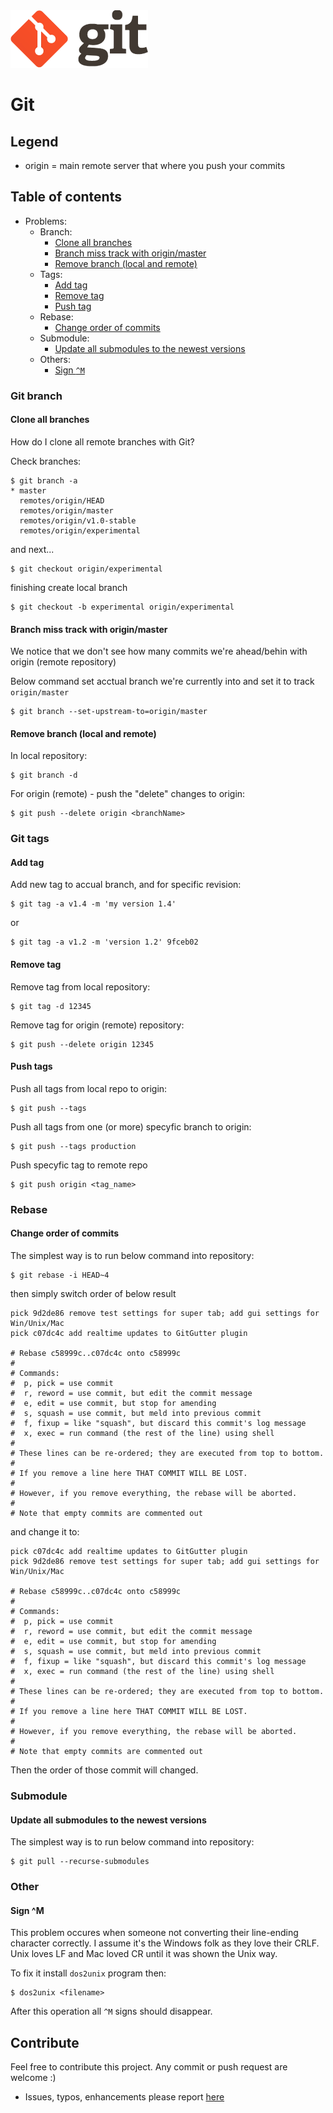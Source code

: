 <img src="img/git_logo.png" title="Git - free and open source distributed version control system" />

# Git

## Legend

  - origin = main remote server that where you push your commits


## Table of contents

  * Problems:
    - Branch:
      - [Clone all branches](#clone-all-branches)
      - [Branch miss track with origin/master](#branch-miss-track-with-originmaster)
      - [Remove branch (local and remote)](#remove-branch-local-and-remote)
    - Tags:
      - [Add tag](#add-tag)
      - [Remove tag](#remove-tag)
      - [Push tag](#push-tag)
    - Rebase:
      - [Change order of commits](#change-order-of-commits)
    - Submodule:
      - [Update all submodules to the newest versions](#update-all-submodules-to-the-newest-versions)
    - Others:
      - [Sign `^M`](#sign-m)


### Git branch

#### Clone all branches
How do I clone all remote branches with Git?

Check branches:

    $ git branch -a
    * master
      remotes/origin/HEAD
      remotes/origin/master
      remotes/origin/v1.0-stable
      remotes/origin/experimental

and next...

    $ git checkout origin/experimental


finishing create local branch

    $ git checkout -b experimental origin/experimental


#### Branch miss track with origin/master
We notice that we don't see how many commits we're ahead/behin with origin (remote repository)

Below command set acctual branch we're currently into and set it to track `origin/master`

    $ git branch --set-upstream-to=origin/master


#### Remove branch (local and remote)
In local repository:

    $ git branch -d

For origin (remote) - push the "delete" changes to origin:

    $ git push --delete origin <branchName>


### Git tags

#### Add tag
Add new tag to accual branch, and for specific revision:

    $ git tag -a v1.4 -m 'my version 1.4'

or

    $ git tag -a v1.2 -m 'version 1.2' 9fceb02


#### Remove tag
Remove tag from local repository:

    $ git tag -d 12345

Remove tag for origin (remote) repository:

    $ git push --delete origin 12345


#### Push tags
Push all tags from local repo to origin:

    $ git push --tags

Push all tags from one (or more) specyfic branch to origin:

    $ git push --tags production

Push specyfic tag to remote repo

    $ git push origin <tag_name>



### Rebase

#### Change order of commits
The simplest way is to run below command into repository:

    $ git rebase -i HEAD~4

then simply switch order of below result

    pick 9d2de86 remove test settings for super tab; add gui settings for Win/Unix/Mac
    pick c07dc4c add realtime updates to GitGutter plugin

    # Rebase c58999c..c07dc4c onto c58999c
    #
    # Commands:
    #  p, pick = use commit
    #  r, reword = use commit, but edit the commit message
    #  e, edit = use commit, but stop for amending
    #  s, squash = use commit, but meld into previous commit
    #  f, fixup = like "squash", but discard this commit's log message
    #  x, exec = run command (the rest of the line) using shell
    #
    # These lines can be re-ordered; they are executed from top to bottom.
    #
    # If you remove a line here THAT COMMIT WILL BE LOST.
    #
    # However, if you remove everything, the rebase will be aborted.
    #
    # Note that empty commits are commented out


and change it to:

    pick c07dc4c add realtime updates to GitGutter plugin
    pick 9d2de86 remove test settings for super tab; add gui settings for Win/Unix/Mac

    # Rebase c58999c..c07dc4c onto c58999c
    #
    # Commands:
    #  p, pick = use commit
    #  r, reword = use commit, but edit the commit message
    #  e, edit = use commit, but stop for amending
    #  s, squash = use commit, but meld into previous commit
    #  f, fixup = like "squash", but discard this commit's log message
    #  x, exec = run command (the rest of the line) using shell
    #
    # These lines can be re-ordered; they are executed from top to bottom.
    #
    # If you remove a line here THAT COMMIT WILL BE LOST.
    #
    # However, if you remove everything, the rebase will be aborted.
    #
    # Note that empty commits are commented out

Then the order of those commit will changed.


### Submodule

#### Update all submodules to the newest versions
The simplest way is to run below command into repository:

    $ git pull --recurse-submodules

### Other

#### Sign ^M
This problem occures when someone not converting their line-ending character correctly.
I assume it's the Windows folk as they love their CRLF. Unix loves LF and Mac loved CR until it was shown the Unix way.

To fix it install `dos2unix` program then:

    $ dos2unix <filename>

After this operation all `^M` signs should disappear.


## Contribute
Feel free to contribute this project. Any commit or push request are welcome :)

  - Issues, typos, enhancements please report [here][repo_issues]


 [repo_issues]: https://github.com/revolunet/sublimetext-markdown-preview/issues
